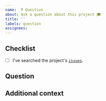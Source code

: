 ```yaml
---
name:  ❓ Question
about: Ask a question about this project 🎓
title: ''
labels: question
assignees:
---
```


## Checklist

<!-- Mark with an `x` all the checkboxes that apply (like `[x]`) -->

- [ ] I've searched the project's [`issues`](https://github.com/lgrcia/prose/issues?q=is%3Aissue).

## Question

<!-- What is your question -->

## Additional context

<!-- Add any other context or screenshots about the feature request here. -->
